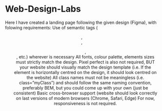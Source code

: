 # Web-Design-Labs
Here I have created a landing page following the given design (Figma),
with folowing requirements:
Use of semantic tags (<header>, <nav>, <ul>, <footer>, etc.) wherever is necessary
All fonts, colour palette, elements sizes must strictly match the design.
Pixel perfect is also not required, BUT your website should visually match the design template (i.e. If the element is horizontally centred on the design, it should look centred on the website)
All class names must not be meaningless (i.e. class=”myClass”) and should follow the same naming convention, preferably BEM, but you could come up with your own (just be consistent)
Basic cross-browser support (website should look correctly on last versions of modern browsers (Chrome, Safari, Edge)
For now, responsiveness is not required.
